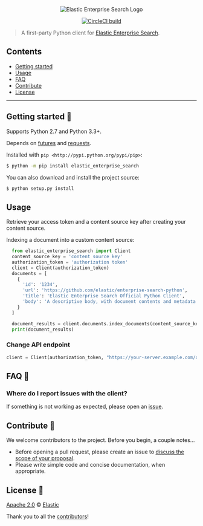 <p align="center"><img src="https://github.com/elastic/enterprise-search-python/blob/master/logo-enterprise-search.png?raw=true" alt="Elastic Enterprise Search Logo"></p>

<p align="center"><a href="https://circleci.com/gh/elastic/enterprise-search-python"><img src="https://circleci.com/gh/elastic/enterprise-search-python.svg" alt="CircleCI build"></a>

> A first-party Python client for [Elastic Enterprise Search](https://www.elastic.co/solutions/enterprise-search).

## Contents

+ [Getting started](#getting-started-)
+ [Usage](#usage)
+ [FAQ](#faq-)
+ [Contribute](#contribute-)
+ [License](#license-)

***

## Getting started 🐣

Supports Python 2.7 and Python 3.3+.

Depends on [futures](https://github.com/PythonCharmers/python-future) and [requests](https://github.com/requests/requests).

Installed with
`pip <http://pypi.python.org/pypi/pip>`:

```bash
$ python -m pip install elastic_enterprise_search
```

You can also download and install the project source:

```bash
$ python setup.py install
```

## Usage

Retrieve your access token and a content source key after creating your content source.

Indexing a document into a custom content source:

```python
  from elastic_enterprise_search import Client
  content_source_key = 'content source key'
  authorization_token = 'authorization token'
  client = Client(authorization_token)
  documents = [
    {
      'id': '1234',
      'url': 'https://github.com/elastic/enterprise-search-python',
      'title': 'Elastic Enterprise Search Official Python Client',
      'body': 'A descriptive body, with document contents and metadata'
    }
  ]

  document_results = client.documents.index_documents(content_source_key, documents)
  print(document_results)
```

### Change API endpoint

```python
client = Client(authorization_token, "https://your-server.example.com/api/v1/ent")
```

## FAQ 🔮

### Where do I report issues with the client?

If something is not working as expected, please open an [issue](https://github.com/elastic/enterprise-search-python/issues/new).

## Contribute 🚀

We welcome contributors to the project. Before you begin, a couple notes...

+ Before opening a pull request, please create an issue to [discuss the scope of your proposal](https://github.com/elastic/enterprise-search-python/issues).
+ Please write simple code and concise documentation, when appropriate.

## License 📗

[Apache 2.0](https://github.com/elastic/enterprise-search-python/blob/master/LICENSE.txt) © [Elastic](https://github.com/elastic)

Thank you to all the [contributors](https://github.com/elastic/enterprise-search-python/graphs/contributors)!
